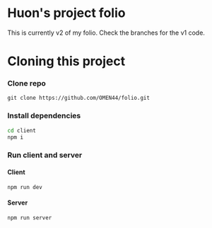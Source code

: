 # Huon's project folio

This is currently v2 of my folio. Check the branches for the v1 code.

# Cloning this project

### Clone repo

`git clone https://github.com/OMEN44/folio.git`

### Install dependencies

```sh
cd client
npm i
```

### Run client and server

#### Client

`npm run dev`

#### Server

`npm run server`
